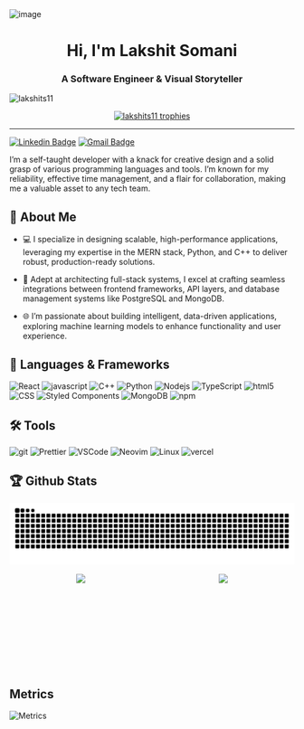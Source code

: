 <!-- <img src="./assets/media/header_.png"> -->
<img alt="image" src="https://github.com/lakshits11/lakshits11/assets/54276661/cd23711a-6d9b-4cf3-b9de-c0069e0ca20b">

<h1 align="center">Hi, I'm Lakshit Somani</h1>  
<h3 align="center">A Software Engineer & Visual Storyteller</h3>  <p align="left"> <img src="https://komarev.com/ghpvc/?username=lakshits11&label=Profile%20views&color=0e75b6&style=flat" alt="lakshits11" /> </p>  <p align="center">  
  <a href="https://github.com/ryo-ma/github-profile-trophy">  
    <img src="https://github-profile-trophy.vercel.app/?username=lakshits11&theme=dracula&margin-w=15&margin-h=15" alt="lakshits11 trophies" />  
  </a>  
</p>  

---


[![Linkedin Badge](https://img.shields.io/badge/-lakshit--somani-blue?style=flat&logo=Linkedin&logoColor=white&link=https://www.linkedin.com/in/lakshit-somani/)](https://www.linkedin.com/in/lakshit-somani/)
[![Gmail Badge](https://img.shields.io/badge/-lakshits11-c14438?style=flat&logo=Gmail&logoColor=white&link=mailto:lakshits11@gmail.com)](mailto:lakshits11@gmail.com)
<!-- [![Medium Badge](https://img.shields.io/badge/-@jessicalim-000000?style=flat&labelColor=000000&logo=Medium&link=https://medium.com/@jessicalim)](https://medium.com/@jessicalim)
[![Website Badge](https://img.shields.io/badge/-jessicalim.me-47CCCC?style=flat&logo=Google-Chrome&logoColor=white&link=https://jessicalim.me)](https://jessicalim.me)
[![Twitter Badge](https://img.shields.io/badge/-@__jesslim-1ca0f1?style=flat&labelColor=1ca0f1&logo=twitter&logoColor=white&link=https://twitter.com/_jesslim)](https://twitter.com/_jesslim)
[![Instagram Badge](https://img.shields.io/badge/-@__jessicaalim-purple?style=flat&logo=instagram&logoColor=white&link=https://instagram.com/_jessicaalim/)](https://instagram.com/_jessicaalim) -->


I’m a self-taught developer with a knack for creative design and a solid grasp of various programming languages and tools. I’m known for my reliability, effective time management, and a flair for collaboration, making me a valuable asset to any tech team.

<!--
## 📔: About Me

- 🖥 &nbsp; Software Developer with bold ideas
- 🔭 &nbsp; Currently working on some side projects in Python and Typescript
- 🌱 &nbsp; Following **MERN Stack**.
- 💬 &nbsp; Do Competitive Coding using C++
- ✊ &nbsp; Create themes extensions for VS Code [Marketplace](https://marketplace.visualstudio.com/publishers/lakshits11/)
<!-- - 🌐 &nbsp; Also learning Machine Learning, Data science -->

## 🔭 About Me

* 💻 I specialize in designing scalable, high-performance applications, leveraging my expertise in the MERN stack, Python, and C++ to deliver robust, production-ready solutions.

* 🚀 Adept at architecting full-stack systems, I excel at crafting seamless integrations between frontend frameworks, API layers, and database management systems like PostgreSQL and MongoDB.

* 🌐 I’m passionate about building intelligent, data-driven applications, exploring machine learning models to enhance functionality and user experience.

<!-- * 🔧 Currently, I’m developing a state-of-the-art real estate platform, focusing on complex data pipelines, dynamic search algorithms, and scalable backend infrastructures. -->




## 🚀 Languages & Frameworks

<p>
<img alt="React" src="https://img.shields.io/badge/-React-45b8d8?style=flat&logo=react&logoColor=white" />
<img alt="javascript" src="https://img.shields.io/badge/-Javascript-F9A03C?style=flat&logo=javascript&logoColor=white" />
<img alt="C++" src="https://img.shields.io/badge/-C++-007ACC?style=flat&logo=cplusplus&logoColor=white" />
<img alt="Python" src="https://img.shields.io/badge/-Python-4d70ff?style=flat&logo=python&logoColor=white" />
<img alt="Nodejs" src="https://img.shields.io/badge/-Nodejs-43853d?style=flat&logo=Node.js&logoColor=white" />
<img alt="TypeScript" src="https://img.shields.io/badge/-TypeScript-007ACC?style=flat&logo=typescript&logoColor=white" />
<img alt="html5" src="https://img.shields.io/badge/-HTML5-E34F26?style=flat&logo=html5&logoColor=white" />
<img alt="CSS" src="https://img.shields.io/badge/-CSS-B7178C?style=flat&logo=css3&logoColor=white" />
<img alt="Styled Components" src="https://img.shields.io/badge/-Styled_Components-db7092?style=flat&logo=styled-components&logoColor=white" />
<img alt="MongoDB" src="https://img.shields.io/badge/-MongoDB-13aa52?style=flat&logo=mongodb&logoColor=white" />
<img alt="npm" src="https://img.shields.io/badge/-NPM-CB3837?style=flat&logo=npm&logoColor=white" />
</p>


## 🛠️ Tools
<p>
<img alt="git" src="https://img.shields.io/badge/-Git-F05032?style=flat&logo=git&logoColor=white" />
<img alt="Prettier" src="https://img.shields.io/badge/-Prettier-F9A03C?style=flat&logo=prettier&logoColor=white" />
<img alt="VSCode" src="https://img.shields.io/badge/-VS Code-46a2f1?style=flat&logo=visualstudiocode&logoColor=white" />
<img alt="Neovim" src="https://img.shields.io/badge/-Neovim-13aa52?style=flat&logo=neovim&logoColor=white" />
<img alt="Linux" src="https://img.shields.io/badge/-Linux-311C87?style=flat&logo=linux&logoColor=white" />
<img alt="vercel" src="https://img.shields.io/badge/-Vercel-45b8d8?style=flat&logo=vercel&logoColor=white" />
</p>

<!-- <p>
<img alt="redux" src="https://img.shields.io/badge/-Redux-764ABC?style=flat&logo=redux&logoColor=white" />
<img alt="Webpack" src="https://img.shields.io/badge/-Webpack-8DD6F9?style=flat&logo=webpack&logoColor=white" /> 
<img alt="Docker" src="https://img.shields.io/badge/-Docker-46a2f1?style=flat&logo=docker&logoColor=white" />
<img alt="github actions" src="https://img.shields.io/badge/-Github_Actions-2088FF?style=flat&logo=github-actions&logoColor=white" />
<img alt="Google Cloud Platform" src="https://img.shields.io/badge/-Google_Cloud_Platform-1a73e8?style=flat&logo=google-cloud&logoColor=white" />
<img alt="Insomnia" src="https://img.shields.io/badge/-Insomnia-5849BE?style=flat&logo=insomnia&logoColor=white" />
<img alt="Apollo" src="https://img.shields.io/badge/-Apollo%20GraphQL-311C87?style=flat&logo=apollo-graphql&logoColor=white" />
<img alt="Heroku" src="https://img.shields.io/badge/-Heroku-430098?style=flat&logo=heroku&logoColor=white" />
<img alt="ReactiveX" src="https://img.shields.io/badge/-RxJs-B7178C?style=flat&logo=reactivex&logoColor=white" />
<img alt="GraphQL" src="https://img.shields.io/badge/-GraphQL-E10098?style=flat&logo=graphql&logoColor=white" />
<img alt="Sass" src="https://img.shields.io/badge/-Sass-CC6699?style=flat&logo=sass&logoColor=white" />
<img alt="NestJs" src="https://img.shields.io/badge/-NestJs-ea2845?style=flat&logo=nestjs&logoColor=white" />
<img alt="angular" src="https://img.shields.io/badge/-Angular-DD0031?style=flat&logo=angular&logoColor=white" />
<img alt="Rollup" src="https://img.shields.io/badge/-Rollup-EC4A3F?style=flat&logo=rollup.js&logoColor=white" />
<img alt="d3js" src="https://img.shields.io/badge/-D3.js-F9A03C?style=flat&logo=d3.js&logoColor=white" />
</p> -->

<!-- 
<p>
<img src="./assets/c++.svg" alt="C++" width="48" height="48"/>
<img src="./assets/javascript.svg" alt="JavaScript Logo" width="48" height="48"/>
<img src="./assets/css3.svg" alt="CSS" width="48" height="48"/>
<img src="./assets/html-5.svg" alt="HTML" width="48" height="48"/>
<img src="./assets/react.svg" alt="ReactJS" width="49" height="49"/>
<img src="./assets/nodejs.svg" alt="Node JS" width="48" height="48"/>
<img src="./assets/python-original.svg" alt="ReactJS" width="46" height="46"/>
<img src="./assets/flutter.svg" alt="Flutter" width="40" height="46"/>
</p>
-->

<!-- ## 🙌 Platforms

<p>
<img src="./assets/firebase.svg" alt="Heruko" width="47" height="47"/>
<img src="./assets/heroku-plain.svg" alt="Heruko" width="47" height="47"/>
<img src="./assets/netlify.svg" alt="Heruko" width="47" height="47"/>
</p>

## ✌ Other Development Tools

<p>
<img src="./assets/vscode.svg" alt="VS Code" width="43" height="43"/>
<img src="./assets/git.svg" alt="GIT VCM" width="48" height="48"/>
<!-- <img src="./assets/nginx.svg" alt="Nginx" width="48" height="48"/> -->
<!-- <img src="./assets/postman.png" alt="Postman API" width="48" height="48"/> -->
<!-- <img src="./assets/mongodb.svg" alt="Mongo DB" width="48" height="48"/> -->
<!-- <img src="./assets/wordpress.svg" alt="Wordpress" width="48" height="48"/> -->
<!-- <img src="./assets/linux-original.svg" alt="Linux" width="46" height="46"/> -->
<!-- <img src="./assets/npm.svg" alt="Node Package Manager" width="48" height="46"/>&nbsp; -->
<!-- <img src="./assets/cloudflare-original.svg" alt="JavaScript Logo" width="48" height="46"/> -->
<!-- <img src="./assets/auth0.svg" alt="Auth0" width="44" height="44"/> -->
<!-- <img src="./assets/fiddler.svg" alt="Fiddler HTTP Debugger" width="48" height="48"/> -->
<!-- <img src="./assets/telegram.svg" alt="Telegram" width="48" height="48"/> -->
<!-- </p> -->


## 🏆 Github Stats

![Snake animation](https://github.com/lakshits11/lakshits11/blob/output/github-contribution-grid-snake-dark.svg)

<div style="display:flex;margin:auto;">
  <img  src="https://github-readme-streak-stats.herokuapp.com/?user=lakshits11&theme=radical" style="height:170px;margin:auto" >
<!--   <br/>
  <br/>
  <br/> -->
  <img  src="https://github-readme-stats.vercel.app/api?username=lakshits11&show_icons=true&theme=radical" style="height:170px;margin:auto" >  
</div>

## Metrics

![Metrics](https://metrics.lecoq.io/lakshits11?template=classic&base.community=0&isocalendar=1&activity=1&base=header%2C%20activity%2C%20community%2C%20repositories%2C%20metadata&base.indepth=false&base.hireable=false&base.skip=false&isocalendar=false&isocalendar.duration=full-year&activity=false&activity.limit=5&activity.load=300&activity.days=14&activity.visibility=all&activity.timestamps=false&activity.filter=all&config.timezone=Asia%2FCalcutta)
